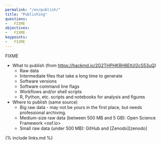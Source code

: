 ```yaml
---
permalink: "/en/publish/"
title: "Publishing"
questions:
-   FIXME
objectives:
-   FIXME
keypoints:
-   FIXME
---
```


FIXME
-   What to publish (from <https://hackmd.io/2G2THPHKRH6EtUl2cS53uQ>)
    -   Raw data
    -   Intermediate files that take a long time to generate
    -   Software versions
    -   Software command line flags
    -   Workflows and/or shell scripts
    -   R, Python, etc. scripts and notebooks for analysis and figures
-   Where to publish (same source)
    -   Big raw data - may not be yours in the first place, but needs professional archiving.
    -   Medium-size raw data (between 500 MB and 5 GB): Open Science Framework <osf.io>
    -   Small raw data (under 500 MB): GitHub and [Zenodo][zenodo]

{% include links.md %}
